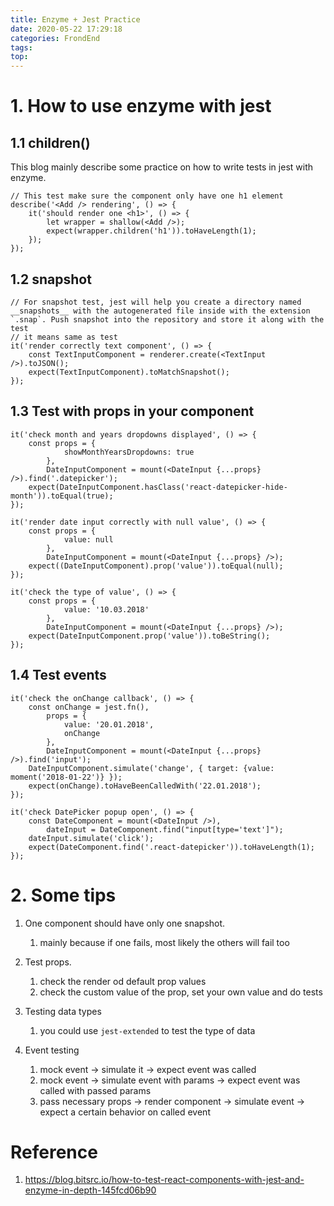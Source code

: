 ```yaml
---
title: Enzyme + Jest Practice
date: 2020-05-22 17:29:18
categories: FrondEnd
tags:
top:
---
```

# 1. How to use enzyme with jest 
## 1.1 children()
This blog mainly describe some practice on how to write tests in jest with enzyme. 

    // This test make sure the component only have one h1 element 
    describe('<Add /> rendering', () => {
        it('should render one <h1>', () => {
            let wrapper = shallow(<Add />);
            expect(wrapper.children('h1')).toHaveLength(1);
        });
    });

## 1.2 snapshot 
    // For snapshot test, jest will help you create a directory named __snapshots__ with the autogenerated file inside with the extension `.snap`. Push snapshot into the repository and store it along with the test 
    // it means same as test 
    it('render correctly text component', () => {  
        const TextInputComponent = renderer.create(<TextInput />).toJSON();
        expect(TextInputComponent).toMatchSnapshot();
    });

## 1.3 Test with props in your component 

    it('check month and years dropdowns displayed', () => {  
        const props = {
                showMonthYearsDropdowns: true
            },
            DateInputComponent = mount(<DateInput {...props} />).find('.datepicker');
        expect(DateInputComponent.hasClass('react-datepicker-hide-month')).toEqual(true);
    });

    it('render date input correctly with null value', () => {  
        const props = {
                value: null
            },
            DateInputComponent = mount(<DateInput {...props} />);
        expect((DateInputComponent).prop('value')).toEqual(null);
    });
    
    it('check the type of value', () => {  
        const props = {
                value: '10.03.2018'
            },
            DateInputComponent = mount(<DateInput {...props} />);
        expect(DateInputComponent.prop('value')).toBeString();
    });
    
## 1.4 Test events 

    it('check the onChange callback', () => {  
        const onChange = jest.fn(),
            props = {
                value: '20.01.2018',
                onChange
            },
            DateInputComponent = mount(<DateInput {...props} />).find('input');
        DateInputComponent.simulate('change', { target: {value: moment('2018-01-22')} });
        expect(onChange).toHaveBeenCalledWith('22.01.2018');
    });
    
    it('check DatePicker popup open', () => {  
        const DateComponent = mount(<DateInput />),
            dateInput = DateComponent.find("input[type='text']");
        dateInput.simulate('click');
        expect(DateComponent.find('.react-datepicker')).toHaveLength(1);
    });
# 2. Some tips 

1. One component should have only one snapshot. 
    1. mainly because if one fails, most likely the others will fail too 
2. Test props. 
    1. check the render od default prop values 
    2. check the custom value of the prop, set your own value and do tests 

3. Testing data types 
    1. you could use `jest-extended` to test the type of data 

4. Event testing 
    1. mock event -> simulate it -> expect event was called 
    2. mock event -> simulate event with params -> expect event was called with passed params 
    3. pass necessary props -> render component -> simulate event -> expect a certain behavior on called event 

# Reference 
1. https://blog.bitsrc.io/how-to-test-react-components-with-jest-and-enzyme-in-depth-145fcd06b90 